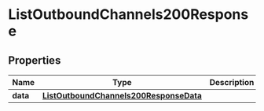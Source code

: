 

# ListOutboundChannels200Response


## Properties

| Name | Type | Description | Notes |
|------------ | ------------- | ------------- | -------------|
|**data** | [**ListOutboundChannels200ResponseData**](ListOutboundChannels200ResponseData.md) |  |  [optional] |




